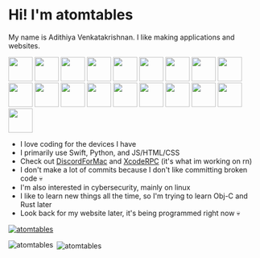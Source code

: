 # Hi! I'm atomtables
My name is Adithiya Venkatakrishnan. I like making applications and websites.

<p>
  <img src="https://developer.apple.com/assets/elements/icons/xcode-12/xcode-12-96x96_2x.png" width="48" height="48">
  <img src="https://developer.apple.com/swift/images/swift-og.png" width="48" height="48">
  <img src="https://cdn3.iconfinder.com/data/icons/logos-and-brands-adobe/512/267_Python-512.png" width="48" height="48">
  <img src="https://storage.caktusgroup.com/media/blog-images/logo.png" width="48" height="48">
  <img src="https://cdn.pixabay.com/photo/2017/08/05/11/16/logo-2582748_1280.png" width="48" height="48">
  <img src="https://img-resize-cdn.joshmartin.ch/768x0%2Cc3537b9f46b5f6055fbc8b4cd03b6b2cc63fc2eefd3d8cd9f0c9f99a5933e496/https://joshmartin.ch/app/uploads/2017/10/css3.svg" width="48" height="48">
  <img src="https://logo.clearbit.com/tailwindcss.com" width="48" height="48">
  <img src="https://logo.clearbit.com/getbootstrap.com" width="48" height="48">
  <img src="https://upload.wikimedia.org/wikipedia/commons/6/6a/JavaScript-logo.png" width="48" height="48">
  <img src="https://avatars.githubusercontent.com/u/6412038?s=280&v=4" width="48" height="48">
  <img src="https://rafaelmartinez.gallerycdn.vsassets.io/extensions/rafaelmartinez/svelte-preview/2.7.1/1708372404714/Microsoft.VisualStudio.Services.Icons.Default" width="48" height="48">
  <img src="https://tiermaker.com/images/chart/chart/programming-language-984582/nasmpng.png" width="48" height="48">
  <img src="https://cdn.iconscout.com/icon/free/png-256/free-arduino-226072.png" width="48" height="48">
  <img src="https://avatars.githubusercontent.com/u/84764158?v=4" width="48" height="48">
  <img src="https://cdn.icon-icons.com/icons2/3053/PNG/512/burp_suite_macos_bigsur_icon_190319.png" width="48" height="48">
  <img src="https://upload.wikimedia.org/wikipedia/commons/thumb/f/f6/Ghidra_logo.svg/768px-Ghidra_logo.svg.png" width="48" height="48">
  <img src="https://static-00.iconduck.com/assets.00/apps-figma-icon-2048x2048-ctjj5ab7.png" width="48" height="48">
  <img src="https://www.svgrepo.com/show/353657/django-icon.svg" width="48" height="48">
  <img src="https://static-00.iconduck.com/assets.00/nodejs-icon-2048x2048-rueyo8fw.png" width="48" height="48">
</p>

- I love coding for the devices I have
- I primarily use Swift, Python, and JS/HTML/CSS
- Check out [DiscordForMac](https://github.com/atomtables/DiscordForMac) and [XcodeRPC](https://github.com/atomtables/XcodeRPC) (it's what im working on rn)
- I don't make a lot of commits because I don't like committing broken code 💀
- I'm also interested in cybersecurity, mainly on linux
- I like to learn new things all the time, so I'm trying to learn Obj-C and Rust later
- Look back for my website later, it's being programmed right now 💀

<p align="left"> 
  <a href="https://github.com/ryo-ma/github-profile-trophy"><img src="https://github-profile-trophy.vercel.app/?username=atomtables&theme=onedark&rank=SECRET,AA,A&margin-w=15" alt="atomtables" /></a> 
</p>

<p><img align="left" src="https://github-readme-stats.vercel.app/api/top-langs?username=atomtables&show_icons=true&theme=dark&locale=en&layout=compact" alt="atomtables" /></p>
<p>&nbsp;<img align="center" src="https://github-readme-stats.vercel.app/api?username=atomtables&show_icons=true&theme=dark&locale=en&rank_icon=github" alt="atomtables" /></p>

